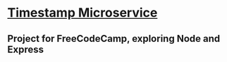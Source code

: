 # [Timestamp Microservice](https://www.freecodecamp.org/learn/apis-and-microservices/apis-and-microservices-projects/timestamp-microservice)

## Project for FreeCodeCamp, exploring Node and Express
